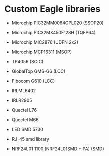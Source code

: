 # Custom Eagle libraries
- Microchip PIC32MM0064GPL020 (SSOP20)
- Microchip PIC32MX450F128H (TQFP64)
- Microchip MIC2876 (UDFN 2x2)
- Microchip MCP16311 (MSOP)
- TP4056 (SOIC)

- GlobalTop GMS-G6 (LCC)
- Fibocom G610 (LCC)

- IRLML6402
- IRLR2905

- Quectel L76
- Quectel M66

- LED SMD 5730

- RJ-45 smd library
- NRF24L01 1100 (NRF24L01SMD + PA) (SMD)

